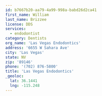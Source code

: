 ```yaml
---
id: b7667b20-aa79-4a99-998a-babd26d2ca41
first_name: William
last_name: Brizzee
license: DDS
services:
  - endodontist
category: Dentists
org_name: 'Las Vegas Endodontics'
address: '6655 W Sahara Ave'
city: 'Las Vegas'
state: NV
zip: '89146'
phone: '(702) 876-5800'
title: 'Las Vegas Endodontics'
_geoloc:
  lat: 36.1441
  lng: -115.248
---
```

